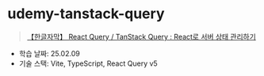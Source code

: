 # udemy-tanstack-query

> [【한글자막】 React Query / TanStack Query : React로 서버 상태 관리하기](https://www.udemy.com/course/react-query-react/)

- 학습 날짜: 25.02.09
- 기술 스택: Vite, TypeScript, React Query v5
